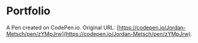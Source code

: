 # Portfolio

A Pen created on CodePen.io. Original URL: [https://codepen.io/Jordan-Metsch/pen/zYMpJrw](https://codepen.io/Jordan-Metsch/pen/zYMpJrw).

